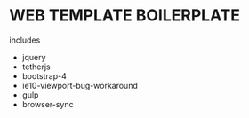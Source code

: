 # WEB TEMPLATE BOILERPLATE
 
 includes
 * jquery
 * tetherjs
 * bootstrap-4
 * ie10-viewport-bug-workaround
 * gulp
 * browser-sync
